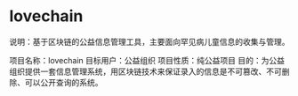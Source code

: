 # lovechain
说明：基于区块链的公益信息管理工具，主要面向罕见病儿童信息的收集与管理。

项目名称：lovechain
目标用户：公益组织
项目性质：纯公益项目
目的：为公益组织提供一套信息管理系统，用区块链技术来保证录入的信息是不可篡改、不可删除、可以公开查询的系统。
